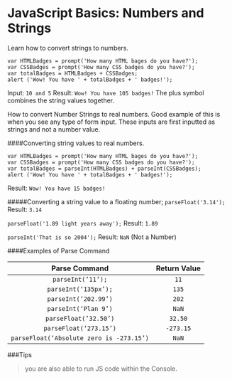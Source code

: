 # JavaScript Basics: Numbers and Strings

Learn how to convert strings to numbers.

```
var HTMLBadges = prompt('How many HTML bages do you have?');
var CSSBadges = prompt('How many CSS badges do you have?');
var totalBadges = HTMLBadges + CSSBadges;
alert ('Wow! You have ' + totalBadges + ' badges!');
```
Input: `10 and 5` 
Result: `Wow! You have 105 badges!`
The plus symbol combines the string values together.


How to convert Number Strings to real numbers. Good example of this is when you see any type of form input. These inputs are first inputted as strings and not a number value. 

####Converting string values to real numbers.
```
var HTMLBadges = prompt('How many HTML bages do you have?');
var CSSBadges = prompt('How many CSS badges do you have?');
var totalBadges = parseInt(HTMLBadges) + parseInt(CSSBadges);
alert ('Wow! You have ' + totalBadges + ' badges!');
```
Result: `Wow! You have 15 badges!`


#####Converting a string value to a floating number;
`parseFloat('3.14');`
Result: `3.14`

`parseFloat('1.89 light years away');`
Result: `1.89`

`parseInt('That is so 2004');`
Result: `NaN` (Not a Number)

####Examples of Parse Command

| Parse Command | Return Value |
| :-: | :-: |
| `parseInt(’11’);` | `11`|
| `parseInt(‘135px’);` | `135` |
| `parseInt(‘202.99’)` | `202` |
| `parseInt(‘Plan 9’)` | `NaN` |
| `parseFloat(’32.50’)` | `32.50` |
| `parseFloat(‘273.15’)` | `-273.15` |
| `parseFloat(‘Absolute zero is -273.15’)` | `NaN` |


###Tips
>you are also able to run JS code within the Console.





